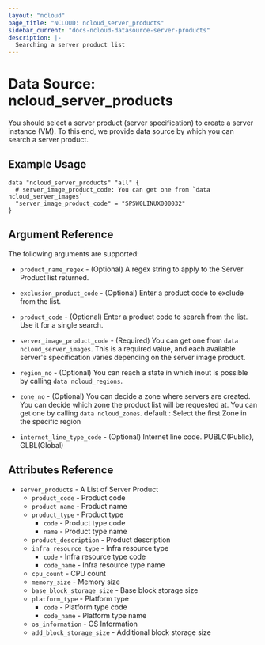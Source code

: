 ```yaml
---
layout: "ncloud"
page_title: "NCLOUD: ncloud_server_products"
sidebar_current: "docs-ncloud-datasource-server-products"
description: |-
  Searching a server product list
---
```


# Data Source: ncloud_server_products

You should select a server product (server specification) to create a server instance (VM).
To this end, we provide data source by which you can search a server product.

## Example Usage

```hcl
data "ncloud_server_products" "all" {
  # server_image_product_code: You can get one from `data ncloud_server_images`
  "server_image_product_code" = "SPSW0LINUX000032"
}
```

## Argument Reference

The following arguments are supported:

* `product_name_regex` - (Optional) A regex string to apply to the Server Product list returned.

* `exclusion_product_code` - (Optional) Enter a product code to exclude from the list.

* `product_code` - (Optional) Enter a product code to search from the list. Use it for a single search.

* `server_image_product_code` - (Required) You can get one from `data ncloud_server_images`. This is a required value, and each available server's specification varies depending on the server image product.

* `region_no` - (Optional) You can reach a state in which inout is possible by calling `data ncloud_regions`.

* `zone_no` - (Optional) You can decide a zone where servers are created. You can decide which zone the product list will be requested at.
  You can get one by calling `data ncloud_zones`.
  default : Select the first Zone in the specific region

* `internet_line_type_code` - (Optional) Internet line code. PUBLC(Public), GLBL(Global)

## Attributes Reference

* `server_products` - A List of Server Product
    * `product_code` - Product code
    * `product_name` - Product name
    * `product_type` - Product type
        * `code` - Product type code
        * `name` - Product type name
    * `product_description` - Product description
    * `infra_resource_type` - Infra resource type
        * `code` - Infra resource type code
        * `code_name` - Infra resource type name
    * `cpu_count` - CPU count
    * `memory_size` - Memory size
    * `base_block_storage_size` - Base block storage size
    * `platform_type` - Platform type
        * `code` - Platform type code
        * `code_name` - Platform type name
    * `os_information` - OS Information
    * `add_block_storage_size` - Additional block storage size
